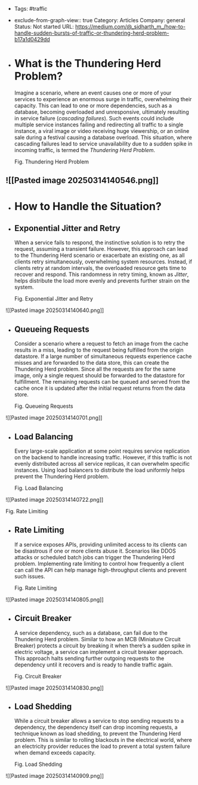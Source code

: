 - Tags: #traffic
- exclude-from-graph-view:: true
  Category: Articles
  Company: general
  Status: Not started
  URL: https://medium.com/@_sidharth_m_/how-to-handle-sudden-bursts-of-traffic-or-thundering-herd-problem-b17a1d0429dd



- # What is the Thundering Herd Problem?
  
  Imagine a scenario, where an event causes one or more of your services to experience an enormous surge in traffic, overwhelming their capacity. This can lead to one or more dependencies, such as a database, becoming overloaded and unresponsive, ultimately resulting in service failure (*cascading failures*). Such events could include multiple service instances failing and redirecting all traffic to a single instance, a viral image or video receiving huge viewership, or an online sale during a festival causing a database overload. This situation, where cascading failures lead to service unavailability due to a sudden spike in incoming traffic, is termed the *Thundering Herd Problem*.
  
  Fig. Thundering Herd Problem
  
 ![[Pasted image 20250314140546.png]]
- 
- # How to Handle the Situation?
- ## Exponential Jitter and Retry
  
  When a service fails to respond, the instinctive solution is to retry the request, assuming a transient failure. However, this approach can lead to the Thundering Herd scenario or exacerbate an existing one, as all clients retry simultaneously, overwhelming system resources. Instead, if clients retry at random intervals, the overloaded resource gets time to recover and respond. This randomness in retry timing, known as *Jitter*, helps distribute the load more evenly and prevents further strain on the system.
  
  Fig. Exponential Jitter and Retry
  
![[Pasted image 20250314140640.png]]
- ## Queueing Requests
  
  Consider a scenario where a request to fetch an image from the cache results in a miss, leading to the request being fulfilled from the origin datastore. If a large number of simultaneous requests experience cache misses and are forwarded to the data store, this can create the Thundering Herd problem. Since all the requests are for the same image, only a single request should be forwarded to the datastore for fulfillment. The remaining requests can be queued and served from the cache once it is updated after the initial request returns from the data store.
  
  Fig. Queueing Requests
  
![[Pasted image 20250314140701.png]]
- ## Load Balancing
  
  Every large-scale application at some point requires service replication on the backend to handle increasing traffic. However, if this traffic is not evenly distributed across all service replicas, it can overwhelm specific instances. Using load balancers to distribute the load uniformly helps prevent the Thundering Herd problem.
  
  Fig. Load Balancing
  
![[Pasted image 20250314140722.png]]
  

  Fig. Rate Limiting
  
- ## Rate Limiting
  
  If a service exposes APIs, providing unlimited access to its clients can be disastrous if one or more clients abuse it. Scenarios like DDOS attacks or scheduled batch jobs can trigger the Thundering Herd problem. Implementing rate limiting to control how frequently a client can call the API can help manage high-throughput clients and prevent such issues.
  
  Fig. Rate Limiting
  
 ![[Pasted image 20250314140805.png]]
- ## Circuit Breaker
  
  A service dependency, such as a database, can fail due to the Thundering Herd problem. Similar to how an MCB (Miniature Circuit Breaker) protects a circuit by breaking it when there’s a sudden spike in electric voltage, a service can implement a circuit breaker approach. This approach halts sending further outgoing requests to the dependency until it recovers and is ready to handle traffic again.
  
  Fig. Circuit Breaker
  
 ![[Pasted image 20250314140830.png]]
- ## Load Shedding
  
  While a circuit breaker allows a service to stop sending requests to a dependency, the dependency itself can drop incoming requests, a technique known as load shedding, to prevent the Thundering Herd problem. This is similar to rolling blackouts in the electrical world, where an electricity provider reduces the load to prevent a total system failure when demand exceeds capacity.
  
  Fig. Load Shedding
  
 ![[Pasted image 20250314140909.png]]
  
